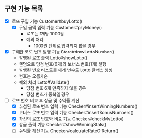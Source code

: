 ## 구현 기능 목록
- [x] 로또 구입 기능 Customer#buyLotto()
  - [x] 구입 급액 입력 기능 Customer#payMoney()
    - 로또는 1개당 1000원 
    - 예외 처리
      - 1000원 단위로 입력되지 않을 경우
- [x] 구매한 로또 번호 발행 기능 Store#drawLottoNumber()
  - 발행된 로또 출력 Lotto#showLotto()
  - 랜덤으로 당첨 번호(6개)와 보너스 번호(1개) 발행
  - 발행된 번호 리스트를 매개 변수로 Lotto 클래스 생성
  - 번호는 오름차순
  - 예외 처리 Lotto#Validate()
    - 당첨 번호 6개 만족하지 않을 경우
    - 당첨 번호가 중복일 경우
- [ ] 로또 번호 비교 후 상금 및 수익률 계산 
  - [X] 추첨된 로또 번호 입력 기능 Checker#insertWinningNumbers()
  - [X] 보너스 로또 번호 입력 기능 Checker#insertBonusNumbers()
  - [x] 자신의 로또 번호와 비교 기능 Checker#checkMyLotto()
  - [x] 상금 출력 기능 Checker#showWinningStats()
  - [ ] 수익률 계산 기능 Checker#calculateRateOfReturn()
